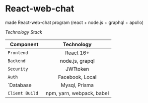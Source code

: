 # React-web-chat
made React-web-chat program (react + node.js + graphql + apollo)

*Technology Stack*

| Component | Technology |
|---|:---:|
| `Frontend` | 	React 16+ | 
| `Backend` | node.js, grapql |
| `Security` | JWTtoken |
| `Auth` | Facebook, Local |
| `Database | Mysql, Prisma |
| `Client Build	` | npm, yarn, webpack, babel |
